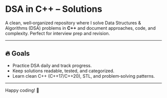 # DSA in C++ – Solutions

A clean, well‑organized repository where I solve Data Structures & Algorithms (DSA) problems in **C++** and document approaches, code, and complexity. Perfect for interview prep and revision.

---

## 🔥 Goals

* Practice DSA daily and track progress.
* Keep solutions readable, tested, and categorized.
* Learn clean C++ (C++17/C++20), STL, and problem‑solving patterns.

---
Happy coding! 🚀
